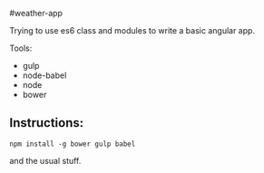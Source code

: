 #weather-app

Trying to use es6 class and modules to write a basic angular app.

Tools:
*  gulp
*  node-babel
*  node
*  bower

Instructions:
-----------------

`npm install -g bower gulp babel`

and the usual stuff.
